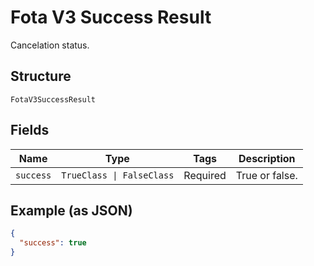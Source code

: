 
# Fota V3 Success Result

Cancelation status.

## Structure

`FotaV3SuccessResult`

## Fields

| Name | Type | Tags | Description |
|  --- | --- | --- | --- |
| `success` | `TrueClass \| FalseClass` | Required | True or false. |

## Example (as JSON)

```json
{
  "success": true
}
```

